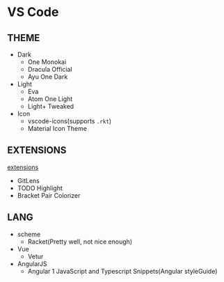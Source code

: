 # VS Code

## THEME

- Dark
  - One Monokai
  - Dracula Official
  - Ayu One Dark
- Light
  - Eva
  - Atom One Light
  - Light+ Tweaked
- Icon
  - vscode-icons(supports `.rkt`)
  - Material Icon Theme

## EXTENSIONS

[extensions](./extensions)

- GitLens
- TODO Highlight
- Bracket Pair Colorizer

## LANG

- scheme
  - Racket(Pretty well, not nice enough)
- Vue
  - Vetur
- AngularJS
  - Angular 1 JavaScript and Typescript Snippets(Angular styleGuide)
